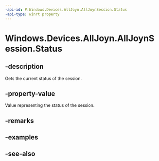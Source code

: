 ----api-id: P:Windows.Devices.AllJoyn.AllJoynSession.Status
-api-type: winrt property
---<!-- Property syntaxpublic int Status { get; }--># Windows.Devices.AllJoyn.AllJoynSession.Status## -descriptionGets the current status of the session.## -property-valueValue representing the status of the session.## -remarks## -examples## -see-also